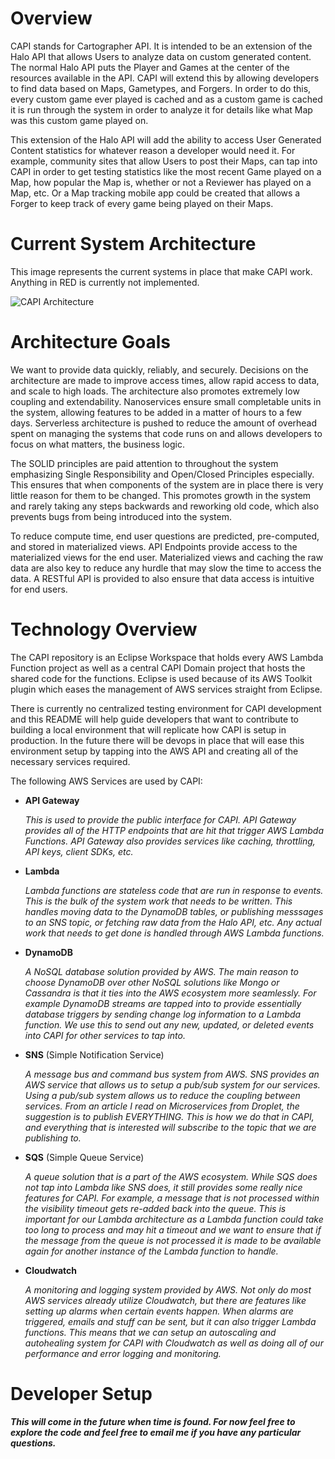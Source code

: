 # Overview

CAPI stands for Cartographer API. It is intended to be an extension of the Halo API that allows Users to analyze data on custom generated content. The normal Halo API puts the Player and Games at the center of the resources available in the API. CAPI will extend this by allowing developers to find data based on Maps, Gametypes, and Forgers. In order to do this, every custom game ever played is cached and as a custom game is cached it is run through the system in order to analyze it for details like what Map was this custom game played on.

This extension of the Halo API will add the ability to access User Generated Content statistics for whatever reason a developer would need it. For example, community sites that allow Users to post their Maps, can tap into CAPI in order to get testing statistics like the most recent Game played on a Map, how popular the Map is, whether or not a Reviewer has played on a Map, etc. Or a Map tracking mobile app could be created that allows a Forger to keep track of every game being played on their Maps.

# Current System Architecture

This image represents the current systems in place that make CAPI work. Anything in RED is currently not implemented.

![CAPI Architecture](http://i.imgur.com/FIFwgYv.jpg "CAPI Architecture")

# Architecture Goals

We want to provide data quickly, reliably, and securely. Decisions on the architecture are made to improve access times, allow rapid access to data, and scale to high loads. The architecture also promotes extremely low coupling and extendability. Nanoservices ensure small completable units in the system, allowing features to be added in a matter of hours to a few days. Serverless architecture is pushed to reduce the amount of overhead spent on managing the systems that code runs on and allows developers to focus on what matters, the business logic.

The SOLID principles are paid attention to throughout the system emphasizing Single Responsibility and Open/Closed Principles especially. This ensures that when components of the system are in place there is very little reason for them to be changed. This promotes growth in the system and rarely taking any steps backwards and reworking old code, which also prevents bugs from being introduced into the system.

To reduce compute time, end user questions are predicted, pre-computed, and stored in materialized views. API Endpoints provide access to the materialized views for the end user. Materialized views and caching the raw data are also key to reduce any hurdle that may slow the time to access the data. A RESTful API is provided to also ensure that data access is intuitive for end users.

# Technology Overview

The CAPI repository is an Eclipse Workspace that holds every AWS Lambda Function project as well as a central CAPI Domain project that hosts the shared code for the functions. Eclipse is used because of its AWS Toolkit plugin which eases the management of AWS services straight from Eclipse.

There is currently no centralized testing environment for CAPI development and this README will help guide developers that want to contribute to building a local environment that will replicate how CAPI is setup in production. In the future there will be devops in place that will ease this environment setup by tapping into the AWS API and creating all of the necessary services required.

The following AWS Services are used by CAPI:

* __API Gateway__

   _This is used to provide the public interface for CAPI. API Gateway provides all of the HTTP endpoints that are hit that trigger AWS Lambda Functions. API Gateway also provides services like caching, throttling, API keys, client SDKs, etc._

* __Lambda__

   _Lambda functions are stateless code that are run in response to events. This is the bulk of the system work that needs to be written. This handles moving data to the DynamoDB tables, or publishing messsages to an SNS topic, or fetching raw data from the Halo API, etc. Any actual work that needs to get done is handled through AWS Lambda functions._

* __DynamoDB__

   _A NoSQL database solution provided by AWS. The main reason to choose DynamoDB over other NoSQL solutions like Mongo or Cassandra is that it ties into the AWS ecosystem more seamlessly. For example DynamoDB streams are tapped into to provide essentially database triggers by sending change log information to a Lambda function. We use this to send out any new, updated, or deleted events into CAPI for other services to tap into._

* __SNS__ (Simple Notification Service)

   _A message bus and command bus system from AWS. SNS provides an AWS service that allows us to setup a pub/sub system for our services. Using a pub/sub system allows us to reduce the coupling between services. From an article I read on Microservices from Droplet, the suggestion is to publish EVERYTHING. This is how we do that in CAPI, and everything that is interested will subscribe to the topic that we are publishing to._

* __SQS__ (Simple Queue Service)

   _A queue solution that is a part of the AWS ecosystem. While SQS does not tap into Lambda like SNS does, it still provides some really nice features for CAPI. For example, a message that is not processed within the visibility timeout gets re-added back into the queue. This is important for our Lambda architecture as a Lambda function could take too long to process and may hit a timeout and we want to ensure that if the message from the queue is not processed it is made to be available again for another instance of the Lambda function to handle._

* __Cloudwatch__

   _A monitoring and logging system provided by AWS. Not only do most AWS services already utilize Cloudwatch, but there are features like setting up alarms when certain events happen. When alarms are triggered, emails and stuff can be sent, but it can also trigger Lambda functions. This means that we can setup an autoscaling and autohealing system for CAPI with Cloudwatch as well as doing all of our performance and error logging and monitoring._

# Developer Setup

***This will come in the future when time is found. For now feel free to explore the code and feel free to email me if you have any particular questions.***
